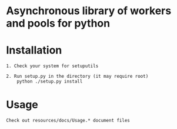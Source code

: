# Asynchronous library of workers and pools for python

# Installation

    1. Check your system for setuputils
    
    2. Run setup.py in the directory (it may require root) 
        python ./setup.py install
    
# Usage

    Check out resources/docs/Usage.* document files
